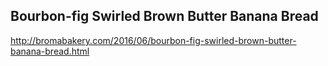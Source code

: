 ## Bourbon-fig Swirled Brown Butter Banana Bread

http://bromabakery.com/2016/06/bourbon-fig-swirled-brown-butter-banana-bread.html
